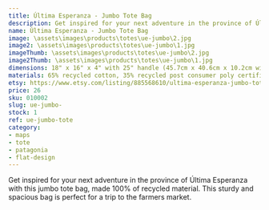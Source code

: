 ```yaml
---
title: Última Esperanza - Jumbo Tote Bag
description: Get inspired for your next adventure in the province of Última Esperanza with this jumbo tote bag, made 100% of recycled material.
name: Última Esperanza - Jumbo Tote Bag
image: \assets\images\products\totes\ue-jumbo\2.jpg
image2: \assets\images\products\totes\ue-jumbo\1.jpg
imageThumb: \assets\images\products\totes\ue-jumbo\2.jpg
image2Thumb: \assets\images\products\totes\ue-jumbo\1.jpg
dimensions: 18" x 16" x 4" with 25" handle (45.7cm x 40.6cm x 10.2cm with 63.5cm handle)
materials: 65% recycled cotton, 35% recycled post consumer poly certified
etsy: https://www.etsy.com/listing/885568610/ultima-esperanza-jumbo-tote-bag
price: 26
sku: 010002
slug: ue-jumbo-
stock: 1
ref: ue-jumbo-tote
category:
- maps
- tote
- patagonia
- flat-design
---
```

Get inspired for your next adventure in the province of Última Esperanza with this jumbo tote bag, made 100% of recycled material. This sturdy and spacious bag is perfect for a trip to the farmers market.
